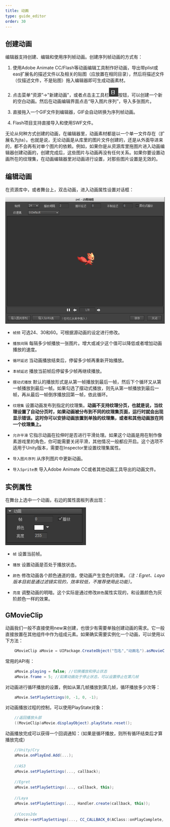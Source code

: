 ```yaml
---
title: 动画
type: guide_editor
order: 30
---
```


## 创建动画

编辑器支持创建、编辑和使用序列帧动画。创建序列帧动画的方式有：

1. 使用Adobe Animate CC/Flash等动画编辑工具制作好动画，导出带plist或eas扩展名的描述文件以及相关的贴图（应放置在相同目录），然后将描述文件（仅描述文件，不是贴图）拖入编辑器即可生成动画素材。

2. 点击菜单“资源”->"新建动画"，或者点击主工具栏![](../../images/20170728151207.png)按钮，可以创建一个新的空白动画。然后在动画编辑界面点击“导入图片序列”，导入多张图片。

3. 直接拖入一个GIF文件到编辑器，GIF会自动转换为序列帧动画。

4. Flash项目支持直接导入和使用SWF文件。

无论从何种方式创建的动画，在编辑器里，动画素材都是以一个单一文件存在（扩展名为jta）。也就是说，无论动画是从库里的图片文件创建的，还是从外面导进来的，都不会再有对单个图片的依赖。例如，如果你是从资源库里拖图片进入动画编辑器创建动画的，创建完成后，这些图片与动画再没有任何关系。如果你要设置动画所在的纹理集，在动画编辑器里对动画进行设置，对那些图片设置是无效的。

## 编辑动画

在资源库中，或者舞台上，双击动画，进入动画属性设置对话框：

![](../../images/20170728151408.png)

- `帧频` 可选24、30和60。可根据源动画的设定进行修改。

- `播放间隔` 每隔多少帧播放一张图片。增大或减少这个值可以降低或者增加动画播放的速度。

- `循环延迟` 当动画播放结束后，停留多少帧再重新开始播放。

- `本帧延迟` 播放当前帧后停留多少帧再继续播放。

- `摆动式播放` 默认的播放形式是从第一帧播放到最后一帧，然后下个循环又从第一帧播放到最后一帧。如果勾选了摆动式播放，则先从第一帧播放到最后一帧，再从最后一帧倒序播放回第一帧，依此循环。
 
- `纹理集` 设置动画发布到指定的纹理集。**动画不支持纹理分页，也就是说，当纹理设置了自动分页时，如果动画被分布到不同的纹理集页面，运行时就会出现显示错误。这时你可以安排动画放置到单独的纹理集，或者和其他动画放在同一个纹理集上。**

- `允许平滑` 它指示动画在拉伸时是否进行平滑处理。如果这个动画是用在制作像素游戏里的角色，你可能需要关闭平滑，其他情况一般都应开启。这个选项不适用于Unity版本，需要在Inspector里设置纹理集属性。

- `导入图片序列` 从序列图片中更新动画。

- `导入Sprite表` 导入Adobe Animate CC或者其他动画工具导出的动画文件。

## 实例属性

在舞台上选中一个动画，右边的属性面板列表出现：

![](../../images/20170728155510.png)

- `帧` 设置当前帧。

- `播放` 设置动画是否处于播放状态。

- `颜色` 修改动画各个颜色通道的值，使动画产生变色的效果。*（注：Egret、Laya版本目前是通过滤镜实现的，效率较低，不推荐使用此功能）。*

- `亮度` 调整动画的明暗。这个实际是通过修改`颜色`属性实现的，和设置颜色为灰阶颜色一样的效果。

## GMovieClip

动画我们一般不直接使用new来创建，也很少有需要单独创建动画的需求。它一般直接放置在其他组件中作为组成元素。如果确实需要实例化一个动画，可以使用以下方法：

```csharp
    GMovieClip aMovie = UIPackage.CreateObject("包名","动画名").asMovieClip;
```

常用的API有：

```csharp
    aMovie.playing = false; //切换播放和停止状态
    aMovie.frame = 5; //如果动画处于停止状态，可以设置停止在第几帧
```

对动画进行循环播放的设置，例如从第几帧播放到第几帧，循环播放多少次等：

```csharp
    aMovie.SetPlaySettings(0, -1, 0, -1); 
```

对动画播放过程的控制，可以使用PlayState对象：

```csharp
    //返回播放头部
    ((MovieClip)aMovie.displayObject).playState.reset();
```

动画播放完成可以获得一个回调通知：（如果是循环播放，则所有循环结束后才算播放完成）

```csharp
    //Unity/Cry
    aMovie.onPlayEnd.Add(...);

    //AS3
    aMovie.setPlaySettings(..., callback);

    //Egret
    aMovie.setPlaySettings(..., callback, this);

    //Laya
    aMovie.setPlaySettings(..., Handler.create(callback, this));

    //Cocos2dx
    aMovie->setPlaySettings(..., CC_CALLBACK_0(AClass::onPlayComplete, this));
```
